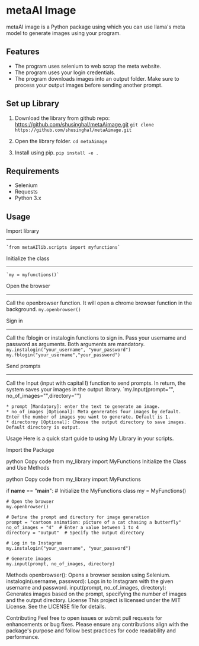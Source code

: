 metaAI Image
===================
metaAI image is a Python package using which you can use llama's meta model to generate images using your program.

Features
-------------------
* The program uses selenium to web scrap the meta website.
* The program uses your login credentials.
* The program downloads images into an output folder. Make sure to process your output images before sending another prompt.

Set up Library
-------------------
1. Download the library from github repo: https://github.com/shusinghal/metaAimage.git
    `git clone https://github.com/shusinghal/metaAimage.git`

2. Open the library folder.
    `cd metaAimage`

3. Install using pip.
    `pip install -e .`

Requirements
-------------------
* Selenium
* Requests
* Python 3.x

Usage
-------------
Import library
********************
    `from metaAIlib.scripts import myfunctions`

Initialize the class
************************
    `my = myfunctions()`

Open the browser
*****************
Call the openbrowser function. It will open a chrome browser function in the background.
    `my.openbrowser()`

Sign in
************
Call the fblogin or instalogin functions to sign in. Pass your username and password as arguments. Both arguments are mandatory.
    `my.instalogin("your_username", "your_password")`
    `my.fblogin("your_username","your_password")`

Send prompts
*****************
Call the Input (input with capital I) function to send prompts. In return, the system saves your images in the output library.
    `my.Input(prompt="", no_of_images="",directory="")

    * prompt [Mandatory]: enter the text to generate an image.
    * no_of_images [Optional]: Meta genrerates four images by default. Enter the number of images you want to generate. Default is 1.
    * directoroy [Optional]: Choose the output directory to save images. Default directory is output.




Usage
Here is a quick start guide to using My Library in your scripts.

Import the Package

python
Copy code
from my_library import MyFunctions
Initialize the Class and Use Methods

python
Copy code
from my_library import MyFunctions

if __name__ == "__main__":
    # Initialize the MyFunctions class
    my = MyFunctions()
    
    # Open the browser
    my.openbrowser()
    
    # Define the prompt and directory for image generation
    prompt = "cartoon animation: picture of a cat chasing a butterfly"
    no_of_images = "4"  # Enter a value between 1 to 4
    directory = "output"  # Specify the output directory
    
    # Log in to Instagram
    my.instalogin("your_username", "your_password")
    
    # Generate images
    my.input(prompt, no_of_images, directory)
Methods
openbrowser(): Opens a browser session using Selenium.
instalogin(username, password): Logs in to Instagram with the given username and password.
input(prompt, no_of_images, directory): Generates images based on the prompt, specifying the number of images and the output directory.
License
This project is licensed under the MIT License. See the LICENSE file for details.

Contributing
Feel free to open issues or submit pull requests for enhancements or bug fixes. Please ensure any contributions align with the package's purpose and follow best practices for code readability and performance.
